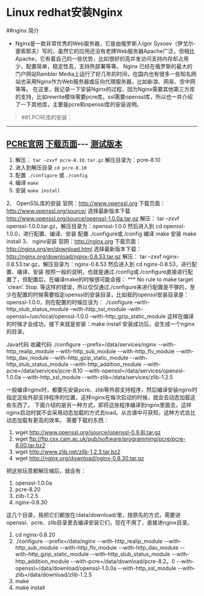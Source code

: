 Linux redhat安装Nginx
==============================================

##nginx 简介

- Nginx是一款非常优秀的Web服务器，它是由俄罗斯人Igor Sysoev（伊戈尔-塞索耶夫）写的，虽然它的应用还没有老牌Web服务器Apache广泛，但相比Apache，它有着自己的一些优势，比如很好的高并发访问支持内存却占用少，配置简单，稳定性高，支持热部署等等。
Nginx 已经在俄罗斯的最大的门户网站Rambler Media上运行了好几年的时间，在国内也有很多一些知名网站也采用Nginx作为Web服务器或反向代理服务器，比如新浪、网易、空中网等等。
在这里，我记录一下安装Nginx的过程，因为Nginx需要其他第三方库的支持，比如rewrite模块需要pcre库，ssl需要openssl库，所以也一并介绍了一下其他库，主要是pcre和openssl库的安装说明。
 
> ##1.PCRE库的安装：
---
[PCRE官网][pcrehome]
[下载页面][pcredownload]---
[测试版本][pcrehere]
---
 1. 解压： `tar –zxvf pcre-8.10.tar.gz` 解压目录为：pcre-8.10
 2. 进入到解压目录 `cd pcre-8.10` 
 3. 配置 `./configure` 或 `./config`
 4. 编译 `make`
 5. 安装 `make install`

[pcrehome]: http://www.pcre.org/ "PCRE官网"
[pcredownload]: ftp://ftp.csx.cam.ac.uk/pub/software/programming/pcre/ "下载页面"
[pcrehere]: ftp://ftp.csx.cam.ac.uk/pub/software/programming/pcre/pcre-8.10.tar.gz "选择最新版本下载"

2、  OpenSSL库的安装
官网：http://www.openssl.org
下载页面：http://www.openssl.org/source/
选择最新版本下载
http://www.openssl.org/source/openssl-1.0.0a.tar.gz
解压：
tar –zxvf openssl-1.0.0.tar.gz，解压目录为：openssl-1.0.0
然后进入到 cd openssl-1.0.0，进行配置、编译、安装
配置
./configure或./config
编译
make
安装
make install
3、  nginx安装
官网：http://nginx.org
下载页面：http://nginx.org/en/download.html
选择最新版本下载：
http://nginx.org/download/nginx-0.8.53.tar.gz
解压：
tar –zxvf nginx-0.8.53.tar.gz，解压目录为：nginx-0.8.53
然后进入到 cd nginx-0.8.53，进行配置、编译、安装
按照一般的说明，也就是通过./config或./configure直接进行配置了，但配置后，在编译make的时候很可能会报：
*** No rule to make target `clean’.  Stop.
等这样的错误，所以仅仅通过./configure来进行配置是不够的，至少在配置的时候需要指定openssl的安装目录，比如我的openssl安装目录是：openssl-1.0.0，则在配置的时候应该为：
./configure –with-http_stub_status_module –with-http_ssl_module
–with-openssl=/usr/local/openssl-1.0.0 –with-http_gzip_static_module
这样在编译的时候才会成功，接下来就是安装：make install
安装成功后，会生成一个nginx的目录。 
 
 
 
Java代码  收藏代码
./configure --prefix=/data/services/nginx --with-http_realip_module --with-http_sub_module --with-http_flv_module --with-http_dav_module --with-http_gzip_static_module --with-http_stub_status_module --with-http_addition_module --with-pcre=/data/services/pcre-8.10 --with-openssl=/data/services/openssl-1.0.0a --with-http_ssl_module --with-zlib=/data/services/zlib-1.2.5  
 
 
一般编译nginx时，都要先安装pcre、zlib等外部支持程序，然后编译安装nginx时指定这些外部支持程序的位置，这样nginx在每次启动的时候，就会去动态加载这些东西了。
下面介绍的是另一种方式，即将这些程序编译到nginx里面去，这样nginx启动时就不会采用动态加载的方式去load。从古谱中可获知，这种方式会比动态加载有更高的效率。
需要下载的东西：
   1. wget http://www.openssl.org/source/openssl-0.9.8l.tar.gz
   2. wget ftp://ftp.csx.cam.ac.uk/pub/software/programming/pcre/pcre-8.00.tar.bz2
   3. wget http://www.zlib.net/zlib-1.2.3.tar.bz2
   4. wget http://nginx.org/download/nginx-0.8.30.tar.gz

把这些玩意都解压缩后，就会有：

   1. openssl-1.0.0a
   2. pcre-8.20
   3. zlib-1.2.5
   4. nginx-0.8.30

这几个目录，我把它们都放在/data/download/里，按原先的方式，需要进openssl、pcre、zlib目录里去编译安装它们，现在不用了，直接进nginx目录。

   1. cd nginx-0.8.20
   2. ./configure --prefix=/data/nginx --with-http_realip_module --with-http_sub_module --with-http_flv_module --with-http_dav_module --with-http_gzip_static_module --with-http_stub_status_module --with-http_addition_module --with-pcre=/data/download/pcre-8.2。0 --with-openssl=/data/download/openssl-1.0.0a --with-http_ssl_module --with-zlib=/data/download/zlib-1.2.5
   3. make
   4. make install



